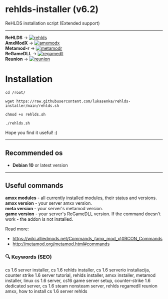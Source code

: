 # rehlds-installer (v6.2)
ReHLDS installation script (Extended support)

---------------------------------------

__ReHLDS__ -> [![rehlds](https://img.shields.io/github/release/dreamstalker/rehlds.svg)](https://github.com/dreamstalker/rehlds/releases)  
__AmxModX__ -> [![amxmodx](https://img.shields.io/badge/release-v1.10%20(latest)-blue)](https://www.amxmodx.org/downloads-new.php?branch=master&all=1)  
__Metamod-r__ -> [![metamodr](https://img.shields.io/github/release/theAsmodai/metamod-r.svg)](https://github.com/theAsmodai/metamod-r/releases)  
__ReGameDLL__ -> [![regamedll](https://img.shields.io/github/release/s1lentq/ReGameDLL_CS.svg)](https://github.com/s1lentq/ReGameDLL_CS/releases)  
__Reunion__ -> [![reunion](https://img.shields.io/github/release/s1lentq/reunion.svg?include_prereleases)](https://github.com/s1lentq/reunion/releases)  

# Installation

``cd /root/
``

``
wget https://raw.githubusercontent.com/lukasenka/rehlds-installer/main/rehlds.sh
``

``
chmod +x rehlds.sh
``

``
./rehlds.sh
``

Hope you find it useful! :)

------------------------------------
## Recommended os
* __Debian 10__ or latest version

------------------------------------

## Useful commands
__amxx modules__ - all currently installed modules, their status and versions.<br>
__amxx version__ - your server amxx version.<br>
__meta version__ - your server's metamod version.<br>
__game version__ - your server's ReGameDLL version. If the command doesn't work - the addon is not installed.

Read more:
* https://wiki.alliedmods.net/Commands_(amx_mod_x)#RCON_Commands
* http://metamod.org/metamod.html#commands

### 🔍 Keywords (SEO)

cs 1.6 server installer, cs 1.6 rehlds installer, cs 1.6 serverio instaliacija, counter strike 1.6 server tutorial, rehlds installer, amxx installer, metamod installer, linux cs 1.6 server, cs16 game server setup, counter-strike 1.6 dedicated server, cs 1.6 steam nonsteam server, rehlds regamedll reunion amxx, how to install cs 1.6 server rehlds

